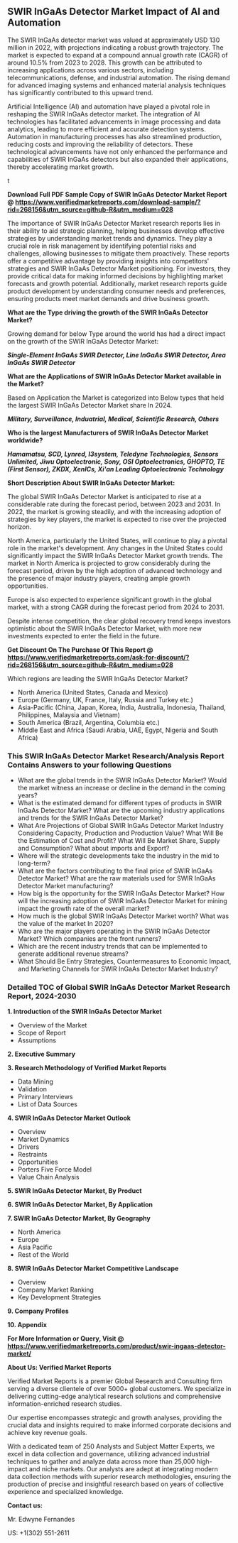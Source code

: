 <h2>SWIR InGaAs Detector Market Impact of AI and Automation</h2><p>The SWIR InGaAs detector market was valued at approximately USD 130 million in 2022, with projections indicating a robust growth trajectory. The market is expected to expand at a compound annual growth rate (CAGR) of around 10.5% from 2023 to 2028. This growth can be attributed to increasing applications across various sectors, including telecommunications, defense, and industrial automation. The rising demand for advanced imaging systems and enhanced material analysis techniques has significantly contributed to this upward trend.</p><p>Artificial Intelligence (AI) and automation have played a pivotal role in reshaping the SWIR InGaAs detector market. The integration of AI technologies has facilitated advancements in image processing and data analytics, leading to more efficient and accurate detection systems. Automation in manufacturing processes has also streamlined production, reducing costs and improving the reliability of detectors. These technological advancements have not only enhanced the performance and capabilities of SWIR InGaAs detectors but also expanded their applications, thereby accelerating market growth.</p>t</p><p id="" class=""><strong>Download Full PDF Sample Copy of SWIR InGaAs Detector Market Report @ <a href="https://www.verifiedmarketreports.com/download-sample/?rid=268156&utm_source=github-R&utm_medium=028" target="_blank">https://www.verifiedmarketreports.com/download-sample/?rid=268156&utm_source=github-R&utm_medium=028</a></strong></p><p>The importance of&nbsp;SWIR InGaAs Detector Market research reports lies in their ability to aid strategic planning, helping businesses develop effective strategies by understanding market trends and dynamics. They play a crucial role in risk management by identifying potential risks and challenges, allowing businesses to mitigate them proactively. These reports offer a competitive advantage by providing insights into competitors' strategies and SWIR InGaAs Detector Market positioning. For investors, they provide critical data for making informed decisions by highlighting market forecasts and growth potential. Additionally, market research reports guide product development by understanding consumer needs and preferences, ensuring products meet market demands and drive business growth.</p><p><strong>What are the&nbsp;Type driving the growth of the SWIR InGaAs Detector Market?</strong></p><p id="" class="">Growing demand for below Type around the world has had a direct impact on the growth of the SWIR InGaAs Detector Market:</p><em><strong>Single-Element InGaAs SWIR Detector, Line InGaAs SWIR Detector, Area InGaAs SWIR Detector</strong></em></p><strong>What are the&nbsp;Applications&nbsp;of SWIR InGaAs Detector Market available in the Market?</strong></p><p id="" class="">Based on Application the Market is categorized into Below types that held the largest SWIR InGaAs Detector Market share In 2024.</p><em><strong>Military, Surveillance, Induatrial, Medical, Scientific Research, Others</strong></em></p><strong>Who is the largest Manufacturers of SWIR InGaAs Detector Market worldwide?</strong></p><p><em><strong>Hamamatsu, SCD, Lynred, I3system, Teledyne Technologies, Sensors Unlimited, Jiwu Optoelectronic, Sony, OSI Optoelectronics, GHOPTO, TE (First Sensor), ZKDX, XenICs, Xi'an Leading Optoelectronic Technology</strong></em></p><p id="" class=""><strong>Short Description About SWIR InGaAs Detector Market:</strong></p><p>The global SWIR InGaAs Detector Market is anticipated to rise at a considerable rate during the forecast period, between 2023 and 2031. In 2022, the market is growing steadily, and with the increasing adoption of strategies by key players, the market is expected to rise over the projected horizon.</p><p>North America, particularly the United States, will continue to play a pivotal role in the market's development. Any changes in the United States could significantly impact the SWIR InGaAs Detector Market growth trends. The market in North America is projected to grow considerably during the forecast period, driven by the high adoption of advanced technology and the presence of major industry players, creating ample growth opportunities.</p><p>Europe is also expected to experience significant growth in the global market, with a strong CAGR during the forecast period from 2024 to 2031.</p><p>Despite intense competition, the clear global recovery trend keeps investors optimistic about the SWIR InGaAs Detector Market, with more new investments expected to enter the field in the future.</p><p id="" class=""><strong>Get Discount On The Purchase Of This Report @ <a href="https://www.verifiedmarketreports.com/ask-for-discount/?rid=268156&utm_source=github-R&utm_medium=028" target="_blank">https://www.verifiedmarketreports.com/ask-for-discount/?rid=268156&utm_source=github-R&utm_medium=028</a></strong></p>Which regions are leading the SWIR InGaAs Detector Market?</p><ul><li>North America (United States, Canada and Mexico)</li><li>Europe (Germany, UK, France, Italy, Russia and Turkey etc.)</li><li>Asia-Pacific (China, Japan, Korea, India, Australia, Indonesia, Thailand, Philippines, Malaysia and Vietnam)</li><li>South America (Brazil, Argentina, Columbia etc.)</li><li>Middle East and Africa (Saudi Arabia, UAE, Egypt, Nigeria and South Africa)</li></ul><h3 id="" class="">This SWIR InGaAs Detector Market Research/Analysis Report Contains Answers to your following Questions</h3><ul><li>What are the global trends in the SWIR InGaAs Detector Market? Would the market witness an increase or decline in the demand in the coming years?</li><li>What is the estimated demand for different types of products in SWIR InGaAs Detector Market? What are the upcoming industry applications and trends for the SWIR InGaAs Detector Market?</li><li>What Are Projections of Global SWIR InGaAs Detector Market Industry Considering Capacity, Production and Production Value? What Will Be the Estimation of Cost and Profit? What Will Be Market Share, Supply and Consumption? What about imports and Export?</li><li>Where will the strategic developments take the industry in the mid to long-term?</li><li>What are the factors contributing to the final price of SWIR InGaAs Detector Market? What are the raw materials used for SWIR InGaAs Detector Market manufacturing?</li><li>How big is the opportunity for the SWIR InGaAs Detector Market? How will the increasing adoption of SWIR InGaAs Detector Market for mining impact the growth rate of the overall market?</li><li>How much is the global SWIR InGaAs Detector Market worth? What was the value of the market In 2020?</li><li>Who are the major players operating in the SWIR InGaAs Detector Market? Which companies are the front runners?</li><li>Which are the recent industry trends that can be implemented to generate additional revenue streams?</li><li>What Should Be Entry Strategies, Countermeasures to Economic Impact, and Marketing Channels for SWIR InGaAs Detector Market Industry?</li></ul><h3 id="" class="">Detailed TOC of Global SWIR InGaAs Detector Market Research Report, 2024-2030</h3><p id="" class=""><strong>1. Introduction of the SWIR InGaAs Detector Market</strong></p><ul><li>Overview of the Market</li><li>Scope of Report</li><li>Assumptions</li></ul><p id="" class=""><strong>2. Executive Summary</strong></p><p id="" class=""><strong>3. Research Methodology of Verified Market Reports</strong></p><ul><li>Data Mining</li><li>Validation</li><li>Primary Interviews</li><li>List of Data Sources</li></ul><p id="" class=""><strong>4. SWIR InGaAs Detector Market Outlook</strong></p><ul><li>Overview</li><li>Market Dynamics</li><li>Drivers</li><li>Restraints</li><li>Opportunities</li><li>Porters Five Force Model</li><li>Value Chain Analysis</li></ul><p id="" class=""><strong>5. SWIR InGaAs Detector Market, By Product</strong></p><p id="" class=""><strong>6. SWIR InGaAs Detector Market, By Application</strong></p><p id="" class=""><strong>7. SWIR InGaAs Detector Market, By Geography</strong></p><ul><li>North America</li><li>Europe</li><li>Asia Pacific</li><li>Rest of the World</li></ul><p id="" class=""><strong>8. SWIR InGaAs Detector Market Competitive Landscape</strong></p><ul><li>Overview</li><li>Company Market Ranking</li><li>Key Development Strategies</li></ul><p id="" class=""><strong>9. Company Profiles</strong></p><p id="" class=""><strong>10. Appendix</strong></p><p id="" class=""><strong>For More Information or Query, Visit @ <a href="https://www.verifiedmarketreports.com/product/swir-ingaas-detector-market/" target="_blank">https://www.verifiedmarketreports.com/product/swir-ingaas-detector-market/</a></strong></p><p id="" class=""><strong>About Us: Verified Market Reports</strong></p><p id="" class="">Verified Market Reports is a premier Global Research and Consulting firm serving a diverse clientele of over 5000+ global customers. We specialize in delivering cutting-edge analytical research solutions and comprehensive information-enriched research studies.</p><p id="" class="">Our expertise encompasses strategic and growth analyses, providing the crucial data and insights required to make informed corporate decisions and achieve key revenue goals.</p><p id="" class="">With a dedicated team of 250 Analysts and Subject Matter Experts, we excel in data collection and governance, utilizing advanced industrial techniques to gather and analyze data across more than 25,000 high-impact and niche markets. Our analysts are adept at integrating modern data collection methods with superior research methodologies, ensuring the production of precise and insightful research based on years of collective experience and specialized knowledge.</p><p id="" class=""><strong>Contact us:</strong></p><p id="" class="">Mr. Edwyne Fernandes</p><p id="" class="">US: +1(302) 551-2611</p>